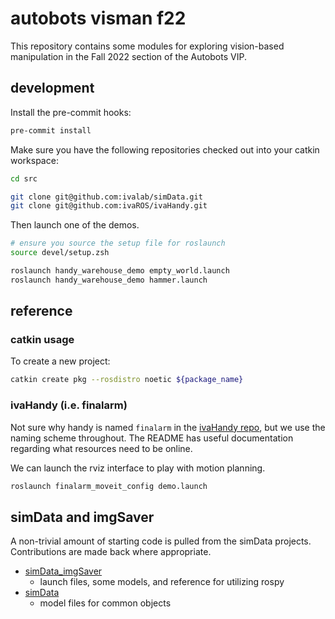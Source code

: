 # autobots visman f22

This repository contains some modules for exploring vision-based manipulation in the Fall 2022 section of the Autobots VIP.

## development

Install the pre-commit hooks:

```bash
pre-commit install
```

Make sure you have the following repositories checked out into your catkin workspace:

```bash
cd src

git clone git@github.com:ivalab/simData.git
git clone git@github.com:ivaROS/ivaHandy.git
```

Then launch one of the demos.

```bash
# ensure you source the setup file for roslaunch
source devel/setup.zsh

roslaunch handy_warehouse_demo empty_world.launch
roslaunch handy_warehouse_demo hammer.launch
```

## reference

### catkin usage

To create a new project:

```bash
catkin create pkg --rosdistro noetic ${package_name}
```

### ivaHandy (i.e. finalarm)

Not sure why handy is named `finalarm` in the [ivaHandy repo][handy-repo], but we use the naming scheme throughout.
The README has useful documentation regarding what resources need to be online.

We can launch the rviz interface to play with motion planning.

```bash
roslaunch finalarm_moveit_config demo.launch
```

[handy-repo]: https://github.com/ivaROS/ivaHandy

## simData and imgSaver

A non-trivial amount of starting code is pulled from the simData projects.
Contributions are made back where appropriate.

- [simData_imgSaver](https://github.com/ivalab/simData_imgSaver)
  - launch files, some models, and reference for utilizing rospy
- [simData](https://github.com/ivalab/simData)
  - model files for common objects
